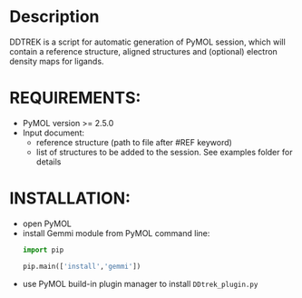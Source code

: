 # Description
DDTREK is a script for automatic generation of PyMOL session, which will 
contain a reference structure, aligned structures 
and (optional) electron density maps for ligands.
# REQUIREMENTS:
- PyMOL version >= 2.5.0
- Input document:
    - reference structure (path to file after #REF keyword)
    - list of structures to be added to the session.
    See examples folder for details

# INSTALLATION:
- open PyMOL
- install Gemmi module from PyMOL command line:
    ```python
    import pip
    
    pip.main(['install','gemmi'])
    ```
- use PyMOL build-in plugin manager to install `DDtrek_plugin.py`
